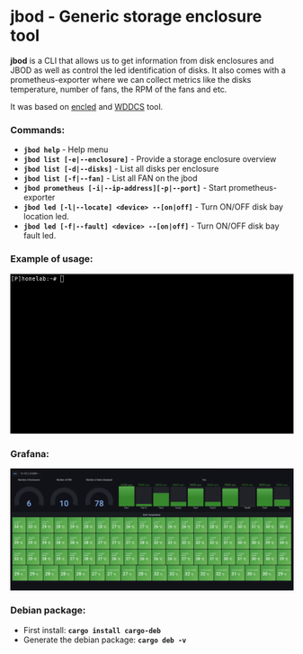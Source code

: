 # jbod - Generic storage enclosure tool

<b>jbod</b> is a CLI that allows us to get information from disk enclosures and JBOD as well as control the led identification of disks. It also comes with a prometheus-exporter where we can collect metrics like the disks temperature, number of fans, the RPM of the fans and etc.

It was based on [encled](https://github.com/r5r3/encled) and [WDDCS](https://documents.westerndigital.com/content/dam/doc-library/en_us/assets/public/western-digital/product/platforms/ultrastar-data60-hybrid-platform/user-guide-ultrastar-data60.pdf) tool.

### Commands:
* <b>```jbod help```</b> - Help menu
* <b>```jbod list [-e|--enclosure]```</b> - Provide a storage enclosure overview
* <b>```jbod list [-d|--disks]```</b> - List all disks per enclosure 
* <b>```jbod list [-f|--fan]```</b> - List all FAN on the jbod
* <b>```jbod prometheus [-i|--ip-address][-p|--port]```</b> - Start prometheus-exporter 
* <b>```jbod led [-l|--locate] <device> --[on|off]```</b> - Turn ON/OFF disk bay location led.
* <b>```jbod led [-f|--fault] <device> --[on|off]```</b> - Turn ON/OFF disk bay fault led.

### Example of usage:
![jbod-cli](https://raw.githubusercontent.com/Gandi/jbod-rs/release/gif/jbod.gif)
 
### Grafana:
![graphana](https://raw.githubusercontent.com/Gandi/jbod-rs/release/gif/jbod-exporter.gif)

### Debian package:
* First install: <b>```cargo install cargo-deb```</b>
* Generate the debian package: <b>```cargo deb -v```</b>
